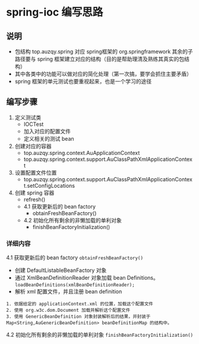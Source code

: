 # spring-ioc 编写思路

## 说明
- 包结构 top.auzqy.spring 对应 spring框架的 org.springframework
其余的子路径要与 spring 框架建立对应的结构（目的是帮助理清及熟练其真实的包结构）
- 其中各类中的功能可以做对应的简化处理（第一次搞，要学会抓住主要矛盾）
- spring 框架的单元测试也要重视起来，也是一个学习的途径


## 编写步骤
1. 定义测试类 
    - IOCTest
    - 加入对应的配置文件
    - 定义相关的测试 bean
2. 创建对应的容器
    - top.auzqy.spring.context.AuApplicationContext
    - top.auzqy.spring.context.support.AuClassPathXmlApplicationContext
3. 设置配置文件位置
    - top.auzqy.spring.context.support.AuClassPathXmlApplicationContext.setConfigLocations
4. 创建 spring 容器
    - refresh()
    - 4.1 获取更新后的 bean factory
        - obtainFreshBeanFactory()
    - 4.2 初始化所有剩余的非懒加载的单利对象
        - finishBeanFactoryInitialization()

### 详细内容
4.1 获取更新后的 bean factory `obtainFreshBeanFactory()`
- 创建 DefaultListableBeanFactory 对象
- 通过 XmlBeanDefinitionReader 对象加载 bean Definitions。`loadBeanDefinitions(xmlBeanDefinitionReader);`
- 解析 xml 配置文件，并且注册 bean definition
```
1. 依据给定的 applicationContext.xml 的位置，加载这个配置文件
2. 使用 org.w3c.dom.Document 加载并解析这个配置文件
3. 使用 GenericBeanDefinition 对象封装解析后的结果，并封装于 Map<String,AuGenericBeanDefinition> beanDefinitionMap 的结构中。
```

4.2 初始化所有剩余的非懒加载的单利对象 `finishBeanFactoryInitialization()`